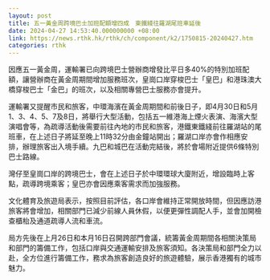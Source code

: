```yaml
---
layout: post
title: 五一黃金周跨境巴士加班配額增四成　東鐵綫往羅湖尾班車延後
date: 2024-04-27 14:53:40.000000000 +08:00
link: https://news.rthk.hk/rthk/ch/component/k2/1750815-20240427.htm
categories: rthk
---
```


因應五一黃金周，運輸署已向跨境巴士營辦商增發比平日多40%的特別加班配額，讓營辦商在黃金周期間增加服務班次，皇崗口岸穿梭巴士「皇巴」和港珠澳大橋穿梭巴士「金巴」的班次，以及相關專營巴士服務亦會提升。

運輸署又提醒市民和旅客，中環海濱在黃金周期間和前後日子，即4月30日和5月1、3、4、5、7及8日，將舉行大型活動，包括五一維港海上煙火表演、海濱大型演唱會等，為疏導活動後需要前往內地的市民和旅客，港鐵東鐵綫前往羅湖站的尾班車，在上述日子將延至晚上11時32分由金鐘站開出；羅湖口岸亦會作相應安排，辦理旅客出入境手續。九巴和城巴在活動完結後，將於會場附近提供6條特別巴士路線。

灣仔至皇崗口岸的跨境巴士，會在上述日子於中環環球大廈附近，增設臨時上客點，疏導跨境乘客；皇巴亦會因應乘客需求而加強服務。

文化體育及旅遊局表示，按照目前評估，各口岸會維持正常開放時間，但因應訪港旅客將會增加，相關部門已減少前線人員休假，以便更彈性調配人手，並會加開檢查櫃枱及通道疏導人流和車流。

局方先後在上月26日和本月16日召開跨部門會議，統籌黃金周期間各相關決策局和部門的籌備工作，包括口岸與交通運輸安排及旅客須知。各決策局和部門全力以赴，全方位進行籌備工作，務求為旅客創造良好的旅遊體驗，展示香港獨有的城市魅力。

